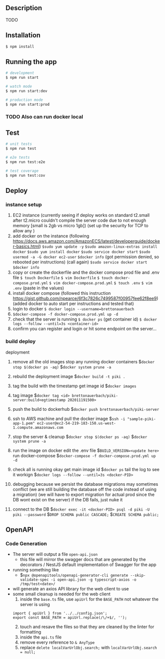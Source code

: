 ## Description

TODO

## Installation

```bash
$ npm install
```

## Running the app

```bash
# development
$ npm run start

# watch mode
$ npm run start:dev

# production mode
$ npm run start:prod
```

### TODO Also can run docker local

## Test

```bash
# unit tests
$ npm run test

# e2e tests
$ npm run test:e2e

# test coverage
$ npm run test:cov
```

## Deploy

### instance setup

1. EC2 instance (currently seeing if deploy works on standard t2.small after t2.micro couldn't compile the server code due to not enough memory [small is 2gb vs micro 1gb])
   (set up the security for TCP to allow any )
2. add docker on the instance
   (following https://docs.aws.amazon.com/AmazonECS/latest/developerguide/docker-basics.html)
   `$sudo yum update -y`
   `$sudo amazon-linux-extras install docker`
   `$sudo yum install docker`
   `$sudo service docker start`
   `$sudo usermod -a -G docker ec2-user`
   `$docker info`
   (got permission denied, so rebooted per instructions)
   (call again)
   `$sudo service docker start`
   `$docker info`
3. copy or create the dockerfile and the docker compose prod file and .env file
   `$ touch Dockerfile`
   `$ vim Dockerfile`
   `$ touch docker-compose.prod.yml`
   `$ vim docker-compose.prod.yml`
   `$ touch .env`
   `$ vim .env`
   (paste in the values)
4. install docker compose
   (followed this instruction https://gist.github.com/npearce/6f3c7826c7499587f00957fee62f8ee9)
   (added docker to auto start per instructions and tested that)
5. login to docker
   `$ docker login --username=brettonauerbach`
6. `$docker-compose -f docker-compose.prod.yml up -d`
7. check that the server is running
   `$ docker ps`
   (get container id)
   `$ docker logs --follow --until=3s <container-id>`
8. confirm you can register and login or hit some endpoint on the server...

### build deploy

deployment

1. remove all the old images
   stop any running docker containers
   \$`docker stop $(docker ps -aq)`
   \$`docker system prune -a`

2. rebuild the deployment image
   \$`docker build -t piki .`

3. tag the build with the timestamp
   get image id
   \$`docker images`

4. tag image
   \$`docker tag <id> brettonauerbach/piki-server:build<egtimestamp 202011191500>`

5. push the build to dockerhub
   \$`docker push brettonauerbach/piki-server`

6. ssh to AWS machine and pull the docker image
   \$`ssh -i "sample-piki-app-1.pem" ec2-user@ec2-54-219-183-150.us-west-1.compute.amazonaws.com`

7. stop the server & cleanup
   \$`docker stop $(docker ps -aq)`
   \$`docker system prune -a`

8. run the image on docker
   edit the .env file
   \$`BUILD_VERSION=<update here>`
   run docker-compose
   \$`docker-compose -f docker-compose.prod.yml up -d`

9. check all is running okay
   get main image id
   \$`docker ps`
   tail the log to see it workign
   \$`docker logs --follow --until=3s <docker-PID>`

10. debugging
    because we persist the database migrations may sometimes conflict
    (we are still building the database off the code instead of using a migration)
    (we will have to export migration for actual prod since the DB wont exist on the server)
    if the DB fails, just nuke it
11. connect to the DB
    \$`docker exec -it <docker-PID> psql -d piki -U piki --password`
    \$`DROP SCHEMA public CASCADE;`
    \$`CREATE SCHEMA public;`

## OpenAPI

### Code Generation

- The server will output a file `open-api.json`
  - this file will mirror the swagger docs that are generated by the decorators / NestJS default implementation of Swagger for the app
- running something like
  - \$`npx @openapitools/openapi-generator-cli generate --skip-validate-spec -i open-api.json -g typescript-axios -o /tmp/test<date>/`
- will generate an axios API library for the web client to use
- some small cleanup is needed for the web client
  1.  inside the `base.ts` file, use `apiUrl` for the `BASE_PATH` not whatever the server is using
  ```
  import { apiUrl } from '../../config.json';
  export const BASE_PATH = apiUrl.replace(/\/+$/, '');
  ```
  2. touch and resave the files so that they are cleaned by the linter for formatting
  3. inside the `api.ts` file
  4. remove every reference to `& AnyType`
  5. replace `delete localVarUrlObj.search;` with `localVarUrlObj.search = null;`
